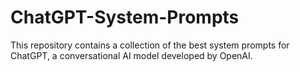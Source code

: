 # ChatGPT-System-Prompts
This repository contains a collection of the best system prompts for ChatGPT, a conversational AI model developed by OpenAI.
